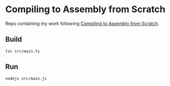 # Compiling to Assembly from Scratch

Repo containing my work following [Compiling to Assembly from Scratch](https://keleshev.com/compiling-to-assembly-from-scratch/).

## Build
```
tsc src/main.ts
```

## Run
```
nodejs src/main.js
```
